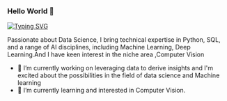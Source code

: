 ### Hello World 👋

[![Typing SVG](https://readme-typing-svg.demolab.com?font=Fira+Code&pause=1000&color=2AF76C&random=false&width=435&lines=Hi!!+Welcome+to+My+GitHubProfile;I'm+kamalesh%2CData+Scientist)](https://git.io/typing-svg)


Passionate about Data Science, I bring technical expertise in Python, SQL, and a range of AI disciplines, including Machine
Learning, Deep Learning.And I have keen interest in the niche area ,Computer Vision
- 🔭 I’m currently working on leveraging data to derive insights and I'm excited about the possibilities in the field of data science and Machine learning 
- 🌱 I’m currently learning and interested in Computer Vision.


